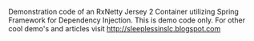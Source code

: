 Demonstration code of an RxNetty Jersey 2 Container utilizing Spring Framework for Dependency Injection. This is demo code only. For other cool demo's and articles visit http://sleeplessinslc.blogspot.com
